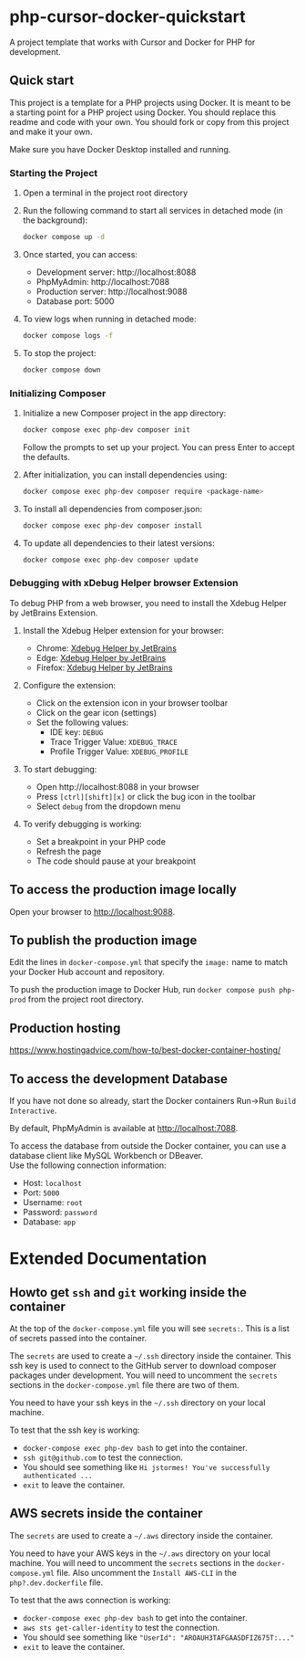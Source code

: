 # php-cursor-docker-quickstart

A project template that works with Cursor and Docker for PHP for 
development.

## Quick start

This project is a template for a PHP projects using Docker. 
It is meant to be a starting point for a PHP project using Docker.
You should replace this readme and code with your own.
You should fork or copy from this project and make it your own.

Make sure you have Docker Desktop installed and running.

### Starting the Project

1. Open a terminal in the project root directory
2. Run the following command to start all services in detached mode (in the background):
   ```bash
   docker compose up -d
   ```
3. Once started, you can access:
   - Development server: http://localhost:8088
   - PhpMyAdmin: http://localhost:7088
   - Production server: http://localhost:9088
   - Database port: 5000

4. To view logs when running in detached mode:
   ```bash
   docker compose logs -f
   ```

5. To stop the project:
   ```bash
   docker compose down
   ```

### Initializing Composer

1. Initialize a new Composer project in the app directory:
   ```bash
   docker compose exec php-dev composer init
   ```
   Follow the prompts to set up your project. You can press Enter to accept the defaults.

2. After initialization, you can install dependencies using:
   ```bash
   docker compose exec php-dev composer require <package-name>
   ```

3. To install all dependencies from composer.json:
   ```bash
   docker compose exec php-dev composer install
   ```

4. To update all dependencies to their latest versions:
   ```bash
   docker compose exec php-dev composer update
   ```

### Debugging with xDebug Helper browser Extension

To debug PHP from a web browser, you need to install the Xdebug Helper by JetBrains Extension.

1. Install the Xdebug Helper extension for your browser:
   - Chrome: [Xdebug Helper by JetBrains](https://chromewebstore.google.com/detail/xdebug-helper-by-jetbrain/aoelhdemabeimdhedkidlnbkfhnhgnhm)
   - Edge: [Xdebug Helper by JetBrains](https://microsoftedge.microsoft.com/addons/detail/xdebug-helper-by-jetbrain/aoelhdemabeimdhedkidlnbkfhnhgnhm)
   - Firefox: [Xdebug Helper by JetBrains](https://addons.mozilla.org/en-US/firefox/addon/xdebug-helper-by-jetbrains/)

2. Configure the extension:
   - Click on the extension icon in your browser toolbar
   - Click on the gear icon (settings)
   - Set the following values:
     - IDE key: `DEBUG`
     - Trace Trigger Value: `XDEBUG_TRACE`
     - Profile Trigger Value: `XDEBUG_PROFILE`

3. To start debugging:
   - Open http://localhost:8088 in your browser
   - Press `[ctrl][shift][x]` or click the bug icon in the toolbar
   - Select `debug` from the dropdown menu

4. To verify debugging is working:
   - Set a breakpoint in your PHP code
   - Refresh the page
   - The code should pause at your breakpoint


## To access the production image locally

Open your browser to [http://localhost:9088](http://localhost:9088/).

## To publish the production image

Edit the lines in `docker-compose.yml` that specify the `image:` name to
match your Docker Hub account and repository.

To push the production image to Docker Hub, run 
`docker compose push php-prod` from the project root directory.

## Production hosting

https://www.hostingadvice.com/how-to/best-docker-container-hosting/


## To access the development Database

If you have not done so already, start the Docker containers Run->Run `Build Interactive`.

By default, PhpMyAdmin is available at
[http://localhost:7088](http://localhost:7088/).

To access the database from outside the Docker container, you can use
a database client like MySQL Workbench or DBeaver.  
Use the following connection information:

- Host: `localhost`
- Port: `5000`
- Username: `root`
- Password: `password`
- Database: `app`

# Extended Documentation

## Howto get `ssh` and `git` working inside the container

At the top of the `docker-compose.yml` file you will see `secrets:`.
This is a list of secrets passed into the container.

The `secrets` are used to create a `~/.ssh` directory inside the container.
This ssh key is used to connect to the GitHub server to download composer packages
under development. You will need to uncomment the `secrets` sections in the 
`docker-compose.yml` file there are two of them.

You need to have your ssh keys in the `~/.ssh` directory on your local machine.

To test that the ssh key is working:

* `docker-compose exec php-dev bash` to get into the container.
* `ssh git@github.com` to test the connection.
* You should see something like `Hi jstormes! You've successfully authenticated ...`
* `exit` to leave the container.

## AWS secrets inside the container

The `secrets` are used to create a `~/.aws` directory inside the container.

You need to have your AWS keys in the `~/.aws` directory on your local machine.
You will need to uncomment the `secrets` sections in the `docker-compose.yml` file.
Also uncomment the `Install AWS-CLI` in the `php?.dev.dockerfile` file.

To test that the aws connection is working:

* `docker-compose exec php-dev bash` to get into the container.
* `aws sts get-caller-identity` to test the connection.
* You should see something like ` "UserId": "AROAUH3TAFGAASDFIZ675T:..." `
* `exit` to leave the container.

